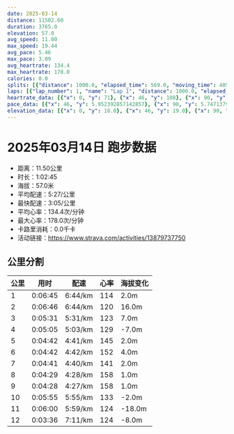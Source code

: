 ```yaml
---
date: 2025-03-14
distance: 11502.60
duration: 3765.0
elevation: 57.0
avg_speed: 11.00
max_speed: 19.44
avg_pace: 5.46
max_pace: 3.09
avg_heartrate: 134.4
max_heartrate: 178.0
calories: 0.0
splits: [{"distance": 1000.0, "elapsed_time": 569.0, "moving_time": 405.0, "average_speed": 2.47, "pace": 6.747651821862347, "average_heartrate": 114.47956403269755, "elevation_difference": 2.0, "split_number": 1}, {"distance": 1001.0, "elapsed_time": 424.0, "moving_time": 406.0, "average_speed": 2.47, "pace": 6.747651821862347, "average_heartrate": 120.37037037037037, "elevation_difference": 16.0, "split_number": 2}, {"distance": 999.0, "elapsed_time": 392.0, "moving_time": 331.0, "average_speed": 3.02, "pace": 5.518774834437085, "average_heartrate": 123.25835866261399, "elevation_difference": 7.0, "split_number": 3}, {"distance": 1002.5, "elapsed_time": 305.0, "moving_time": 305.0, "average_speed": 3.29, "pace": 5.065866261398176, "average_heartrate": 129.93979933110367, "elevation_difference": -7.0, "split_number": 4}, {"distance": 1000.5, "elapsed_time": 282.0, "moving_time": 282.0, "average_speed": 3.55, "pace": 4.694845070422535, "average_heartrate": 145.72695035460993, "elevation_difference": 2.0, "split_number": 5}, {"distance": 997.0, "elapsed_time": 282.0, "moving_time": 282.0, "average_speed": 3.54, "pace": 4.708107344632768, "average_heartrate": 152.8049645390071, "elevation_difference": 4.0, "split_number": 6}, {"distance": 1001.0, "elapsed_time": 357.0, "moving_time": 281.0, "average_speed": 3.56, "pace": 4.681657303370786, "average_heartrate": 141.38745387453875, "elevation_difference": 2.0, "split_number": 7}, {"distance": 1000.0, "elapsed_time": 269.0, "moving_time": 269.0, "average_speed": 3.72, "pace": 4.4802956989247305, "average_heartrate": 158.47583643122675, "elevation_difference": 1.0, "split_number": 8}, {"distance": 1001.0, "elapsed_time": 268.0, "moving_time": 268.0, "average_speed": 3.74, "pace": 4.456336898395722, "average_heartrate": 158.3955223880597, "elevation_difference": 1.0, "split_number": 9}, {"distance": 998.0, "elapsed_time": 482.0, "moving_time": 355.0, "average_speed": 2.81, "pace": 5.931209964412811, "average_heartrate": 133.90712074303406, "elevation_difference": -2.0, "split_number": 10}, {"distance": 1002.0, "elapsed_time": 360.0, "moving_time": 360.0, "average_speed": 2.78, "pace": 5.9952158273381295, "average_heartrate": 124.37142857142857, "elevation_difference": -18.0, "split_number": 11}, {"distance": 500.6, "elapsed_time": 216.0, "moving_time": 216.0, "average_speed": 2.32, "pace": 7.183922413793104, "average_heartrate": 124.21808510638297, "elevation_difference": -8.0, "split_number": 12}]
laps: [{"lap_number": 1, "name": "Lap 1", "distance": 1000.0, "elapsed_time": 568.0, "moving_time": 405.0, "average_speed": 2.47, "pace": 6.747651821862347, "average_heartrate": 112.33333333333333, "max_heartrate": 127, "start_date": "2025-03-14 19:12:44+00:00", "elevation_difference": 11.0}, {"lap_number": 2, "name": "Lap 2", "distance": 1000.0, "elapsed_time": 423.0, "moving_time": 406.0, "average_speed": 2.46, "pace": 6.7750813008130075, "average_heartrate": 119.77777777777777, "max_heartrate": 129, "start_date": "2025-03-14 19:22:13+00:00", "elevation_difference": 16.0}, {"lap_number": 3, "name": "Lap 3", "distance": 1000.0, "elapsed_time": 392.0, "moving_time": 332.0, "average_speed": 3.01, "pace": 5.537109634551495, "average_heartrate": 123.66666666666667, "max_heartrate": 141, "start_date": "2025-03-14 19:29:17+00:00", "elevation_difference": 9.0}, {"lap_number": 4, "name": "Lap 4", "distance": 1000.0, "elapsed_time": 304.0, "moving_time": 304.0, "average_speed": 3.29, "pace": 5.065866261398176, "average_heartrate": 129.5, "max_heartrate": 140, "start_date": "2025-03-14 19:35:50+00:00", "elevation_difference": 0.0}, {"lap_number": 5, "name": "Lap 5", "distance": 1000.0, "elapsed_time": 281.0, "moving_time": 281.0, "average_speed": 3.56, "pace": 4.681657303370786, "average_heartrate": 144.55555555555554, "max_heartrate": 162, "start_date": "2025-03-14 19:40:54+00:00", "elevation_difference": 9.0}, {"lap_number": 6, "name": "Lap 6", "distance": 1000.0, "elapsed_time": 282.0, "moving_time": 282.0, "average_speed": 3.55, "pace": 4.694845070422535, "average_heartrate": 152.11111111111111, "max_heartrate": 161, "start_date": "2025-03-14 19:45:35+00:00", "elevation_difference": 9.0}, {"lap_number": 7, "name": "Lap 7", "distance": 212.06, "elapsed_time": 148.0, "moving_time": 73.0, "average_speed": 2.9, "pace": 5.747137931034483, "average_heartrate": 102.0, "max_heartrate": 102, "start_date": "2025-03-14 19:50:18+00:00", "elevation_difference": 0.0}, {"lap_number": 8, "name": "Lap 8", "distance": 274.26, "elapsed_time": 57.0, "moving_time": 57.0, "average_speed": 4.81, "pace": 3.465010395010395, "average_heartrate": 143.0, "max_heartrate": 153, "start_date": "2025-03-14 19:52:47+00:00", "elevation_difference": 2.0}, {"lap_number": 9, "name": "Lap 9", "distance": 427.3, "elapsed_time": 133.0, "moving_time": 133.0, "average_speed": 3.21, "pace": 5.192118380062305, "average_heartrate": 151.0, "max_heartrate": 154, "start_date": "2025-03-14 19:53:44+00:00", "elevation_difference": 2.0}, {"lap_number": 10, "name": "Lap 10", "distance": 473.22, "elapsed_time": 96.0, "moving_time": 96.0, "average_speed": 4.93, "pace": 3.3806693711967544, "average_heartrate": 165.5, "max_heartrate": 171, "start_date": "2025-03-14 19:55:57+00:00", "elevation_difference": 2.0}, {"lap_number": 11, "name": "Lap 11", "distance": 657.48, "elapsed_time": 203.0, "moving_time": 203.0, "average_speed": 3.24, "pace": 5.144043209876543, "average_heartrate": 153.2, "max_heartrate": 172, "start_date": "2025-03-14 19:57:34+00:00", "elevation_difference": 0.0}, {"lap_number": 12, "name": "Lap 12", "distance": 459.12, "elapsed_time": 94.0, "moving_time": 94.0, "average_speed": 4.88, "pace": 3.41530737704918, "average_heartrate": 158.0, "max_heartrate": 169, "start_date": "2025-03-14 20:00:57+00:00", "elevation_difference": 2.0}, {"lap_number": 13, "name": "Lap 13", "distance": 1000.0, "elapsed_time": 297.0, "moving_time": 297.0, "average_speed": 3.37, "pace": 4.94560830860534, "average_heartrate": 154.33333333333334, "max_heartrate": 177, "start_date": "2025-03-14 20:02:32+00:00", "elevation_difference": 2.0}, {"lap_number": 14, "name": "Lap 14", "distance": 1000.0, "elapsed_time": 520.0, "moving_time": 393.0, "average_speed": 2.54, "pace": 6.561692913385826, "average_heartrate": 124.33333333333333, "max_heartrate": 155, "start_date": "2025-03-14 20:07:30+00:00", "elevation_difference": 0.0}, {"lap_number": 15, "name": "Lap 15", "distance": 999.13, "elapsed_time": 400.0, "moving_time": 400.0, "average_speed": 2.5, "pace": 6.6666799999999995, "average_heartrate": 126.25, "max_heartrate": 132, "start_date": "2025-03-14 20:16:10+00:00", "elevation_difference": 0.0}]
heartrate_data: [{"x": 0, "y": 71}, {"x": 46, "y": 108}, {"x": 90, "y": 127}, {"x": 130, "y": 121}, {"x": 373, "y": 111}, {"x": 411, "y": 117}, {"x": 457, "y": 115}, {"x": 497, "y": 120}, {"x": 538, "y": 121}, {"x": 582, "y": 119}, {"x": 646, "y": 101}, {"x": 684, "y": 124}, {"x": 727, "y": 123}, {"x": 769, "y": 126}, {"x": 829, "y": 121}, {"x": 881, "y": 129}, {"x": 927, "y": 122}, {"x": 976, "y": 113}, {"x": 1020, "y": 110}, {"x": 1068, "y": 111}, {"x": 1102, "y": 121}, {"x": 1138, "y": 119}, {"x": 1175, "y": 123}, {"x": 1270, "y": 113}, {"x": 1305, "y": 134}, {"x": 1340, "y": 141}, {"x": 1382, "y": 141}, {"x": 1426, "y": 122}, {"x": 1460, "y": 128}, {"x": 1491, "y": 132}, {"x": 1520, "y": 132}, {"x": 1555, "y": 140}, {"x": 1594, "y": 137}, {"x": 1638, "y": 123}, {"x": 1667, "y": 122}, {"x": 1697, "y": 134}, {"x": 1730, "y": 148}, {"x": 1761, "y": 162}, {"x": 1800, "y": 155}, {"x": 1840, "y": 138}, {"x": 1874, "y": 129}, {"x": 1901, "y": 139}, {"x": 1929, "y": 145}, {"x": 1958, "y": 151}, {"x": 1989, "y": 153}, {"x": 2019, "y": 150}, {"x": 2049, "y": 153}, {"x": 2079, "y": 158}, {"x": 2111, "y": 160}, {"x": 2145, "y": 159}, {"x": 2183, "y": 161}, {"x": 2216, "y": 143}, {"x": 2250, "y": 132}, {"x": 2369, "y": 102}, {"x": 2404, "y": 127}, {"x": 2428, "y": 149}, {"x": 2451, "y": 153}, {"x": 2496, "y": 148}, {"x": 2529, "y": 154}, {"x": 2561, "y": 154}, {"x": 2591, "y": 148}, {"x": 2616, "y": 156}, {"x": 2638, "y": 166}, {"x": 2662, "y": 169}, {"x": 2686, "y": 171}, {"x": 2723, "y": 172}, {"x": 2760, "y": 157}, {"x": 2795, "y": 151}, {"x": 2831, "y": 143}, {"x": 2864, "y": 143}, {"x": 2896, "y": 144}, {"x": 2921, "y": 158}, {"x": 2944, "y": 161}, {"x": 2967, "y": 169}, {"x": 2993, "y": 177}, {"x": 3035, "y": 173}, {"x": 3073, "y": 149}, {"x": 3107, "y": 147}, {"x": 3142, "y": 144}, {"x": 3175, "y": 145}, {"x": 3208, "y": 149}, {"x": 3238, "y": 149}, {"x": 3269, "y": 156}, {"x": 3300, "y": 153}, {"x": 3330, "y": 155}, {"x": 3528, "y": 103}, {"x": 3583, "y": 110}, {"x": 3639, "y": 109}, {"x": 3679, "y": 112}, {"x": 3724, "y": 115}, {"x": 3754, "y": 128}, {"x": 3796, "y": 134}, {"x": 3841, "y": 132}, {"x": 3880, "y": 125}, {"x": 3918, "y": 125}, {"x": 3953, "y": 131}, {"x": 4007, "y": 120}, {"x": 4044, "y": 128}, {"x": 4093, "y": 126}, {"x": 4141, "y": 123}]
pace_data: [{"x": 46, "y": 5.952392857142857}, {"x": 90, "y": 5.747137931034483}, {"x": 130, "y": 5.208343749999999}, {"x": 373, "y": 9.496695156695157}, {"x": 411, "y": 4.761914285714285}, {"x": 457, "y": 6.41026923076923}, {"x": 497, "y": 5.208343749999999}, {"x": 538, "y": 11.904785714285714}, {"x": 582, "y": 6.172851851851851}, {"x": 646, "y": 5.747137931034483}, {"x": 684, "y": 5.5555666666666665}, {"x": 727, "y": 5.952392857142857}, {"x": 769, "y": 6.41026923076923}, {"x": 829, "y": 8.771947368421053}, {"x": 881, "y": 6.41026923076923}, {"x": 927, "y": 6.944458333333333}, {"x": 976, "y": 11.542036011080333}, {"x": 1020, "y": 7.246391304347826}, {"x": 1068, "y": 4.761914285714285}, {"x": 1102, "y": 5.376354838709677}, {"x": 1138, "y": 5.208343749999999}, {"x": 1175, "y": 4.504513513513513}, {"x": 1270, "y": 5.747137931034483}, {"x": 1305, "y": 5.208343749999999}, {"x": 1340, "y": 4.901970588235294}, {"x": 1382, "y": 8.771947368421053}, {"x": 1426, "y": 4.761914285714285}, {"x": 1460, "y": 4.761914285714285}, {"x": 1491, "y": 4.166675}, {"x": 1520, "y": 4.504513513513513}, {"x": 1555, "y": 5.208343749999999}, {"x": 1594, "y": 5.952392857142857}, {"x": 1638, "y": 6.172851851851851}, {"x": 1667, "y": 3.7037111111111107}, {"x": 1697, "y": 4.2735128205128206}, {"x": 1730, "y": 4.901970588235294}, {"x": 1761, "y": 3.7037111111111107}, {"x": 1800, "y": 7.246391304347826}, {"x": 1840, "y": 5.050515151515151}, {"x": 1874, "y": 4.385973684210526}, {"x": 1901, "y": 3.7037111111111107}, {"x": 1929, "y": 4.166675}, {"x": 1958, "y": 4.385973684210526}, {"x": 1989, "y": 4.504513513513513}, {"x": 2019, "y": 4.761914285714285}, {"x": 2049, "y": 4.166675}, {"x": 2079, "y": 4.629638888888889}, {"x": 2111, "y": 5.5555666666666665}, {"x": 2145, "y": 4.504513513513513}, {"x": 2183, "y": 5.050515151515151}, {"x": 2216, "y": 4.504513513513513}, {"x": 2250, "y": 5.208343749999999}, {"x": 2369, "y": 4.655502793296089}, {"x": 2404, "y": 4.761914285714285}, {"x": 2428, "y": 3.4722291666666667}, {"x": 2451, "y": 3.2679803921568626}, {"x": 2496, "y": 5.050515151515151}, {"x": 2529, "y": 4.761914285714285}, {"x": 2561, "y": 4.504513513513513}, {"x": 2591, "y": 4.166675}, {"x": 2616, "y": 3.3333399999999997}, {"x": 2638, "y": 3.2679803921568626}, {"x": 2662, "y": 3.3333399999999997}, {"x": 2686, "y": 3.623195652173913}, {"x": 2723, "y": 5.5555666666666665}, {"x": 2760, "y": 5.208343749999999}, {"x": 2795, "y": 5.376354838709677}, {"x": 2831, "y": 5.050515151515151}, {"x": 2864, "y": 4.761914285714285}, {"x": 2896, "y": 4.385973684210526}, {"x": 2921, "y": 3.4722291666666667}, {"x": 2944, "y": 3.4722291666666667}, {"x": 2967, "y": 3.3333399999999997}, {"x": 2993, "y": 6.6666799999999995}, {"x": 3035, "y": 5.5555666666666665}, {"x": 3073, "y": 5.208343749999999}, {"x": 3107, "y": 5.050515151515151}, {"x": 3142, "y": 4.761914285714285}, {"x": 3175, "y": 4.761914285714285}, {"x": 3208, "y": 4.629638888888889}, {"x": 3238, "y": 4.385973684210526}, {"x": 3269, "y": 4.2735128205128206}, {"x": 3300, "y": 4.2735128205128206}, {"x": 3330, "y": 4.166675}, {"x": 3528, "y": 5.050515151515151}, {"x": 3583, "y": 11.111133333333333}, {"x": 3639, "y": 7.936523809523808}, {"x": 3679, "y": 5.208343749999999}, {"x": 3724, "y": 4.504513513513513}, {"x": 3754, "y": 4.629638888888889}, {"x": 3796, "y": 5.747137931034483}, {"x": 3841, "y": 5.952392857142857}, {"x": 3880, "y": 5.5555666666666665}, {"x": 3918, "y": 5.050515151515151}, {"x": 3953, "y": 7.575772727272726}, {"x": 4007, "y": 5.376354838709677}, {"x": 4044, "y": 6.6666799999999995}, {"x": 4093, "y": 7.246391304347826}, {"x": 4141, "y": 6.6666799999999995}]
elevation_data: [{"x": 0, "y": 18.0}, {"x": 46, "y": 19.0}, {"x": 90, "y": 20.0}, {"x": 130, "y": 20.0}, {"x": 373, "y": 19.0}, {"x": 411, "y": 19.0}, {"x": 457, "y": 18.0}, {"x": 497, "y": 18.0}, {"x": 538, "y": 19.0}, {"x": 582, "y": 20.0}, {"x": 646, "y": 21.0}, {"x": 684, "y": 22.0}, {"x": 727, "y": 24.0}, {"x": 769, "y": 25.0}, {"x": 829, "y": 30.0}, {"x": 881, "y": 35.0}, {"x": 927, "y": 35.0}, {"x": 976, "y": 36.0}, {"x": 1020, "y": 36.0}, {"x": 1068, "y": 36.0}, {"x": 1102, "y": 36.0}, {"x": 1138, "y": 35.0}, {"x": 1175, "y": 35.0}, {"x": 1270, "y": 35.0}, {"x": 1305, "y": 37.0}, {"x": 1340, "y": 40.0}, {"x": 1382, "y": 43.0}, {"x": 1426, "y": 43.0}, {"x": 1460, "y": 41.0}, {"x": 1491, "y": 39.0}, {"x": 1520, "y": 37.0}, {"x": 1555, "y": 36.0}, {"x": 1594, "y": 36.0}, {"x": 1638, "y": 36.0}, {"x": 1667, "y": 36.0}, {"x": 1697, "y": 36.0}, {"x": 1730, "y": 39.0}, {"x": 1761, "y": 40.0}, {"x": 1800, "y": 44.0}, {"x": 1840, "y": 44.0}, {"x": 1874, "y": 42.0}, {"x": 1901, "y": 40.0}, {"x": 1929, "y": 39.0}, {"x": 1958, "y": 38.0}, {"x": 1989, "y": 37.0}, {"x": 2019, "y": 37.0}, {"x": 2049, "y": 37.0}, {"x": 2079, "y": 39.0}, {"x": 2111, "y": 42.0}, {"x": 2145, "y": 45.0}, {"x": 2183, "y": 46.0}, {"x": 2216, "y": 44.0}, {"x": 2250, "y": 43.0}, {"x": 2369, "y": 42.0}, {"x": 2404, "y": 42.0}, {"x": 2428, "y": 41.0}, {"x": 2451, "y": 43.0}, {"x": 2496, "y": 43.0}, {"x": 2529, "y": 43.0}, {"x": 2561, "y": 44.0}, {"x": 2591, "y": 44.0}, {"x": 2616, "y": 44.0}, {"x": 2638, "y": 43.0}, {"x": 2662, "y": 43.0}, {"x": 2686, "y": 45.0}, {"x": 2723, "y": 44.0}, {"x": 2760, "y": 44.0}, {"x": 2795, "y": 45.0}, {"x": 2831, "y": 45.0}, {"x": 2864, "y": 45.0}, {"x": 2896, "y": 45.0}, {"x": 2921, "y": 44.0}, {"x": 2944, "y": 45.0}, {"x": 2967, "y": 45.0}, {"x": 2993, "y": 45.0}, {"x": 3035, "y": 46.0}, {"x": 3073, "y": 46.0}, {"x": 3107, "y": 46.0}, {"x": 3142, "y": 46.0}, {"x": 3175, "y": 46.0}, {"x": 3208, "y": 46.0}, {"x": 3238, "y": 46.0}, {"x": 3269, "y": 46.0}, {"x": 3300, "y": 46.0}, {"x": 3330, "y": 46.0}, {"x": 3528, "y": 45.0}, {"x": 3583, "y": 44.0}, {"x": 3639, "y": 43.0}, {"x": 3679, "y": 43.0}, {"x": 3724, "y": 41.0}, {"x": 3754, "y": 36.0}, {"x": 3796, "y": 32.0}, {"x": 3841, "y": 30.0}, {"x": 3880, "y": 29.0}, {"x": 3918, "y": 28.0}, {"x": 3953, "y": 26.0}, {"x": 4007, "y": 25.0}, {"x": 4044, "y": 25.0}, {"x": 4093, "y": 25.0}, {"x": 4141, "y": 26.0}]
---
```


# 2025年03月14日 跑步数据

- 距离：11.50公里
- 时长：1:02:45
- 海拔：57.0米
- 平均配速：5:27/公里
- 最快配速：3:05/公里
- 平均心率：134.4次/分钟
- 最大心率：178.0次/分钟
- 卡路里消耗：0.0千卡
- 活动链接：https://www.strava.com/activities/13879737750

## 公里分割

| 公里 | 用时 | 配速 | 心率 | 海拔变化 |
|------|------|------|------|------|
| 1 | 0:06:45 | 6:44/km | 114 | 2.0m |
| 2 | 0:06:46 | 6:44/km | 120 | 16.0m |
| 3 | 0:05:31 | 5:31/km | 123 | 7.0m |
| 4 | 0:05:05 | 5:03/km | 129 | -7.0m |
| 5 | 0:04:42 | 4:41/km | 145 | 2.0m |
| 6 | 0:04:42 | 4:42/km | 152 | 4.0m |
| 7 | 0:04:41 | 4:40/km | 141 | 2.0m |
| 8 | 0:04:29 | 4:28/km | 158 | 1.0m |
| 9 | 0:04:28 | 4:27/km | 158 | 1.0m |
| 10 | 0:05:55 | 5:55/km | 133 | -2.0m |
| 11 | 0:06:00 | 5:59/km | 124 | -18.0m |
| 12 | 0:03:36 | 7:11/km | 124 | -8.0m |

